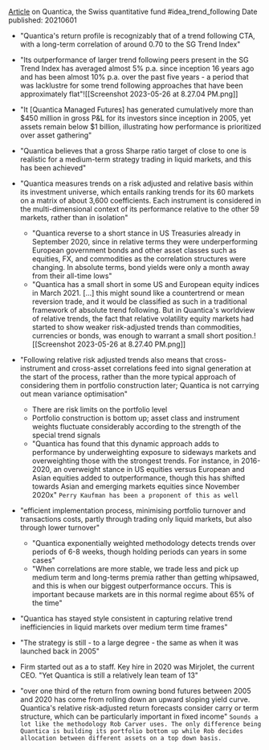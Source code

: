 [Article](https://thehedgefundjournal.com/quantica-capital-a-differentiated-trend-following-cta/) on Quantica, the Swiss quantitative fund
#idea_trend_following 
Date published: 20210601

- "Quantica's return profile is recognizably that of a trend following CTA, with a long-term correlation of around 0.70 to the SG Trend Index"
- "Its outperformance of larger trend following peers present in the SG Trend Index has averaged almost 5% p.a. since inception 16 years ago and has been almost 10% p.a. over the past five years - a period that was lacklustre for some trend following approaches that have been approximately flat"![[Screenshot 2023-05-26 at 8.27.04 PM.png]]
- "It [Quantica Managed Futures] has generated cumulatively more than $450 million in gross P&L for its investors since inception in 2005, yet assets remain below $1 billion, illustrating how performance is prioritized over asset gathering"
- "Quantica believes that a gross Sharpe ratio target of close to one is realistic for a medium-term strategy trading in liquid markets, and this has been achieved"
- "Quantica measures trends on a risk adjusted and relative basis within its investment universe, which entails ranking trends for its 60 markets on a matrix of about 3,600 coefficients. Each instrument is considered in the multi-dimensional context of its performance relative to the other 59 markets, rather than in isolation"
	- "Quantica reverse to a short stance in US Treasuries already in September 2020, since in relative terms they were underperforming European government bonds and other asset classes such as equities, FX, and commodities as the correlation structures were changing. In absolute terms, bond yields were only a month away from their all-time lows"
	- "Quantica has a small short in some US and European equity indices in March 2021. […] this might sound like a countertrend or mean reversion trade, and it would be classified as such in a traditional framework of absolute trend following. But in Quantica's worldview of relative trends, the fact that relative volatility equity markets had started to show weaker risk-adjusted trends than commodities, currencies or bonds, was enough to warrant a small short position.![[Screenshot 2023-05-26 at 8.27.40 PM.png]]
- "Following relative risk adjusted trends also means that cross-instrument and cross-asset correlations feed into signal generation at the start of the process, rather than the more typical approach of considering them in portfolio construction later; Quantica is not carrying out mean variance optimisation"
	- There are risk limits on the portfolio level
	- Portfolio construction is bottom up; asset class and instrument weights fluctuate considerably according to the strength of the special trend signals
	- "Quantica has found that this dynamic approach adds to performance by underweighting exposure to sideways markets and overweighting those with the strongest trends. For instance, in 2016-2020, an overweight stance in US equities versus European and Asian equities added to outperformance, though this has shifted towards Asian and emerging markets equities since November 2020x" `Perry Kaufman has been a proponent of this as well`
- "efficient implementation process, minimising portfolio turnover and transactions costs, partly through trading only liquid markets, but also through lower turnover"
	- "Quantica exponentially weighted methodology detects trends over periods of 6-8 weeks, though holding periods can years in some cases"
	- "When correlations are more stable, we trade less and pick up medium term and long-terms premia rather than getting whipsawed, and this is when our biggest outperformance occurs. This is important because markets are in this normal regime about 65% of the time"

- "Quantica has stayed style consistent in capturing relative trend inefficiencies in liquid markets over medium term time frames"
- "The strategy is still - to a large degree - the same as when it was launched back in 2005"
- Firm started out as a to staff. Key hire in 2020 was Mirjolet, the current CEO. "Yet Quantica is still a relatively lean team of 13"
- "over one third of the return from owning bond futures between 2005 and 2020 has come from rolling down an upward sloping yield curve. Quantica's relative risk-adjusted return forecasts consider carry or term structure, which can be particularly important in fixed income" `Sounds a lot like the methodology Rob Carver uses. The only difference being Quantica is building its portfolio bottom up while Rob decides allocation between different assets on a top down basis.`